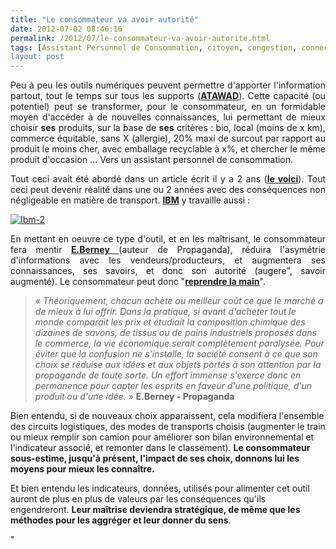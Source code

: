 ```yaml
---
title: "Le consommateur va avoir autorité"
date: 2012-07-02 08:46:16
permalink: /2012/07/le-consommateur-va-avoir-autorite.html
tags: [Assistant Personnel de Consommation, citoyen, congestion, connectivité, données réelles, economie circulaire, Efficacité énergétique, google, guide d'achat, internet, internet des objets]
layout: post
---
```


<p style="text-align: justify">Peu à peu les outils numériques peuvent permettre d'apporter l'information partout, tout le temps sur tous les supports (<a href="http://cap2020.experts-comptables.com/Bienvenue-dans-le-grand-Vortex/nouvelles_technologies/2020_sera_atawad_anytime_anywhere_anydevice_ou_ne_sera_pas" target="_blank"><strong>ATAWAD</strong></a>). Cette capacité (ou potentiel) peut se transformer, pour le consommateur, en un formidable moyen d'accéder à de nouvelles connaissances, lui permettant de mieux choisir <strong>ses</strong> produits, sur la base de <strong>ses</strong> critères : bio, local (moins de x km), commerce équitable, sans X (allergie), 20% maxi de surcout par rapport au produit le moins cher, avec emballage recyclable à x%, et chercher le même produit d'occasion ... Vers un assistant personnel de consommation.</p> <p style="text-align: justify">Tout ceci avait été abordé dans un article écrit il y a 2 ans (<a href="https://gabrielplassat.github.io/transportsdufutur/2010/10/metanote-tdf-n8-les-ports-le-fret-et-le-transport-de-marchandises.html" target="_blank"><strong>le voici</strong></a>). Tout ceci peut devenir réalité dans une ou 2 années avec des conséquences non négligeable en matière de transport. <a href="http://venturebeat.com/2012/07/01/ibm-launches-augmented-reality-shopping-app/" target="_blank"><strong>IBM</strong></a> y travaille aussi : </p>  <!--more-->   <p><a class="asset-img-link" href="https://gabrielplassat.github.io/transportsdufutur/wp-content/uploads/sites/6/old/6a0120a66d2ad4970b0176160769d5970c-pi.jpg"><img alt="Ibm-2" class="asset  asset-image at-xid-6a0120a66d2ad4970b0176160769d5970c" src="/wp-content/uploads/sites/6/old/6a0120a66d2ad4970b0176160769d5970c-500wi.jpg" style="margin-left: auto;margin-right: auto" title="Ibm-2" /></a></p> <p style="text-align: justify">En mettant en oeuvre ce type d'outil, et en les maîtrisant, le consommateur fera mentir <a href="https://gabrielplassat.github.io/transportsdufutur/2011/10/le-consommateur-du-futur-revolution.html" target="_blank"><strong>E.Berney</strong> </a>(auteur de Propaganda), réduira l'asymétrie d'informations avec les vendeurs/producteurs, et augmentera ses connaissances, ses savoirs, et donc son autorité (augere", savoir augmenté). Le consommateur peut donc "<a href="https://gabrielplassat.github.io/transportsdufutur/2011/08/le-reverse-marketing-utilisant-le-tsunami-des-donnees-le-consommateur-reprend-la-main-quelles-conseq.html"" target=""_blank""><strong>reprendre la main</strong></a>".</p> <blockquote> <p style=""text-align: justify"">« <em>Théoriquement, chacun achète au meilleur coût ce que le marché a  de mieux à lui offrir. Dans la pratique, si avant d'acheter tout le  monde comparait les prix et étudiait la composition chimique des  dizaines de savons, de tissus ou de pains industriels proposés dans le  commerce, la vie économique serait complètement paralysée. Pour éviter  que la confusion ne s'installe, la société consent à ce que son choix se  réduise aux idées et aux objets portés à son attention par la  propagande de toute sorte. Un effort immense s'exerce donc en permanence  pour capter les esprits en faveur d'une politique, d'un produit ou  d'une idée.</em> » <strong>E.Berney - Propaganda</strong></p> </blockquote> <p style=""text-align: justify"">Bien entendu, si de nouveaux choix apparaissent, cela modifiera l'ensemble des circuits logistiques, des modes de transports choisis (augmenter le train ou mieux remplir son camion pour améliorer son bilan environnemental et l'indicateur associé, et remonter dans le classement). <strong>Le consommateur sous-estime, jusqu'à présent, l'impact de ses choix, donnons lui les moyens pour mieux les connaître.</strong></p> <p style=""text-align: justify"">Et bien entendu les indicateurs, données, utilisés pour alimenter cet outil auront de plus en plus de valeurs par les conséquences qu'ils engendreront. <strong>Leur maîtrise deviendra stratégique, de même que les méthodes pour les aggréger et leur donner du sens</strong>.</p>"
